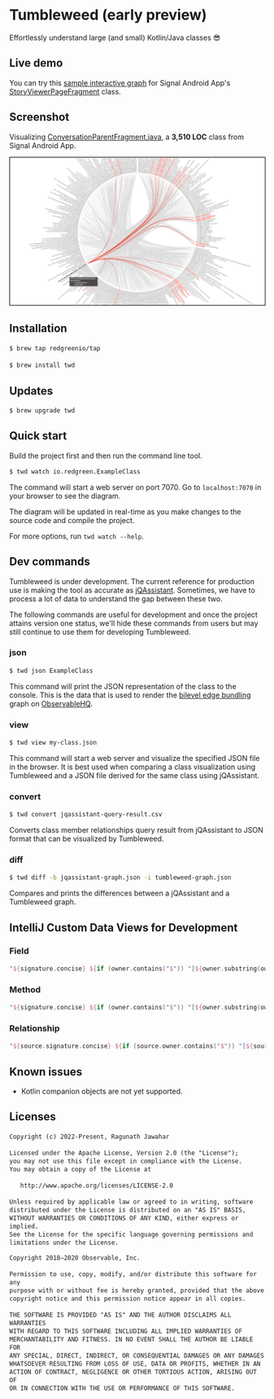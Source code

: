 # Tumbleweed (early preview)

Effortlessly understand large (and small) Kotlin/Java classes 😎

## Live demo

You can try this [sample interactive graph](https://redgreenio.github.io/) for Signal Android
App's [StoryViewerPageFragment](https://github.com/signalapp/Signal-Android/blob/ff8f9ca81ae6a25e1e946612c817206b9410d9a1/app/src/main/java/org/thoughtcrime/securesms/stories/viewer/page/StoryViewerPageFragment.kt)
class.

## Screenshot

Visualizing [ConversationParentFragment.java](https://github.com/signalapp/Signal-Android/blob/ff8f9ca81ae6a25e1e946612c817206b9410d9a1/app/src/main/java/org/thoughtcrime/securesms/conversation/ConversationParentFragment.java), a **3,510 LOC** class from Signal Android App.

![Screenshot](docs/screenshot.png)

## Installation

```bash
$ brew tap redgreenio/tap

$ brew install twd
```

## Updates

```bash
$ brew upgrade twd
```

## Quick start

Build the project first and then run the command line tool.

```bash
$ twd watch io.redgreen.ExampleClass
```

The command will start a web server on port 7070. Go to `localhost:7070` in your browser to see the diagram.

The diagram will be updated in real-time as you make changes to the source code and compile the project.

For more options, run `twd watch --help`.

## Dev commands

Tumbleweed is under development. The current reference for production use is making the tool as accurate
as [jQAssistant](https://jqassistant.org/). Sometimes, we have to process a lot of data to understand the gap between
these two.

The following commands are useful for development and once the project attains version one status, we'll hide these
commands from users but may still continue to use them for developing Tumbleweed.

### json

```bash
$ twd json ExampleClass
```

This command will print the JSON representation of the class to the console. This is the data that is used to render the
[bilevel edge bundling](https://observablehq.com/@d3/bilevel-edge-bundling) graph
on [ObservableHQ](https://observablehq.com).

### view

```bash
$ twd view my-class.json
```

This command will start a web server and visualize the specified JSON file in the browser. It is best used when
comparing a class visualization using Tumbleweed and a JSON file derived for the same class using jQAssistant.

### convert

```bash
$ twd convert jqassistant-query-result.csv
```

Converts class member relationships query result from jQAssistant to JSON format that can be visualized by Tumbleweed.

### diff

```bash
$ twd diff -b jqassistant-graph.json -i tumbleweed-graph.json
```

Compares and prints the differences between a jQAssistant and a Tumbleweed graph.

## IntelliJ Custom Data Views for Development

### Field
```kotlin
"${signature.concise} ${if (owner.contains("$")) "[${owner.substring(owner.indexOf('$'))}]" else ""}"
```

### Method
```kotlin
"${signature.concise} ${if (owner.contains("$")) "[${owner.substring(owner.indexOf('$'))}]" else ""}"
```

### Relationship
```kotlin
"${source.signature.concise} ${if (source.owner.contains("$")) "[${source.owner.substring(source.owner.indexOf('$'))}]" else ""} -${type.name.first()}-> ${target.signature.concise} ${if (target.owner.contains("$")) "[${target.owner.substring(target.owner.indexOf('$'))}]" else ""}" 
```

## Known issues

- Kotlin companion objects are not yet supported.

## Licenses

```
Copyright (c) 2022-Present, Ragunath Jawahar

Licensed under the Apache License, Version 2.0 (the "License");
you may not use this file except in compliance with the License.
You may obtain a copy of the License at

   http://www.apache.org/licenses/LICENSE-2.0

Unless required by applicable law or agreed to in writing, software
distributed under the License is distributed on an "AS IS" BASIS,
WITHOUT WARRANTIES OR CONDITIONS OF ANY KIND, either express or implied.
See the License for the specific language governing permissions and
limitations under the License.
```

```
Copyright 2018–2020 Observable, Inc.

Permission to use, copy, modify, and/or distribute this software for any
purpose with or without fee is hereby granted, provided that the above
copyright notice and this permission notice appear in all copies.

THE SOFTWARE IS PROVIDED "AS IS" AND THE AUTHOR DISCLAIMS ALL WARRANTIES
WITH REGARD TO THIS SOFTWARE INCLUDING ALL IMPLIED WARRANTIES OF
MERCHANTABILITY AND FITNESS. IN NO EVENT SHALL THE AUTHOR BE LIABLE FOR
ANY SPECIAL, DIRECT, INDIRECT, OR CONSEQUENTIAL DAMAGES OR ANY DAMAGES
WHATSOEVER RESULTING FROM LOSS OF USE, DATA OR PROFITS, WHETHER IN AN
ACTION OF CONTRACT, NEGLIGENCE OR OTHER TORTIOUS ACTION, ARISING OUT OF
OR IN CONNECTION WITH THE USE OR PERFORMANCE OF THIS SOFTWARE.
```
